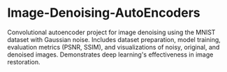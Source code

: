 # Image-Denoising-AutoEncoders
Convolutional autoencoder project for image denoising using the MNIST dataset with Gaussian noise. Includes dataset preparation, model training, evaluation metrics (PSNR, SSIM), and visualizations of noisy, original, and denoised images. Demonstrates deep learning's effectiveness in image restoration.
